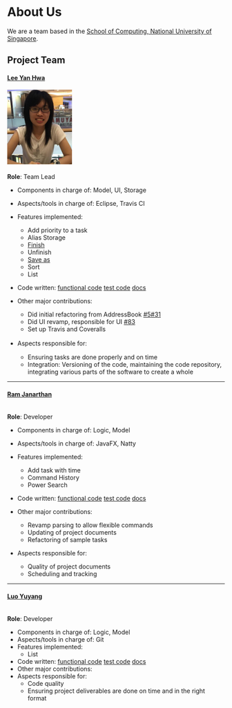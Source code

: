 ﻿# About Us

We are a team based in the [School of Computing, National University of Singapore](http://www.comp.nus.edu.sg).

## Project Team

#### [Lee Yan Hwa](https://github.com/leeyh20)
<img src="images/leeyh20.jpg" width="150"><br><br>
**Role**: Team Lead <br>

* Components in charge of: Model, UI, Storage
* Aspects/tools in charge of: Eclipse, Travis CI
* Features implemented:
    * Add priority to a task
    * Alias Storage
    * [Finish](https://github.com/CS2103JAN2017-W13-B4/main/blob/master/docs/UserGuide.md#36-marking-tasks-as-finished--finish)
    * Unfinish
    * [Save as](https://github.com/CS2103JAN2017-W13-B4/main/blob/master/docs/UserGuide.md#312-changing-the-storage-location--save_at)
    * Sort
    * List

* Code written: [functional code]() [test code]() [docs]()
* Other major contributions:
    * Did initial refactoring from AddressBook [#5](https://github.com/CS2103JAN2017-W13-B4/main/pull/5)[#31](https://github.com/CS2103JAN2017-W13-B4/main/pull/31)
    * Did UI revamp, responsible for UI [#83](https://github.com/CS2103JAN2017-W13-B4/main/pull/83)
    * Set up Travis and Coveralls
* Aspects responsible for:　     　　　　　
    * Ensuring tasks are done properly and on time
    * Integration: Versioning of the code, maintaining the code repository, integrating various parts of the software to create a whole

-----

#### [Ram Janarthan](https://github.com/ramjanarthan)
<img src="" width="150"><br>
**Role**: Developer <br>

* Components in charge of: Logic, Model
* Aspects/tools in charge of: JavaFX, Natty
* Features implemented:
    * Add task with time
    * Command History
    * Power Search

* Code written: [functional code]() [test code]() [docs]()
* Other major contributions:
    * Revamp parsing to allow flexible commands
    * Updating of project documents
    * Refactoring of sample tasks
* Aspects responsible for:
    * Quality of project documents
    * Scheduling and tracking

-----

#### [Luo Yuyang](https://github.com/R-o-y)
<img src="" width="150"><br>
**Role**: Developer <br>

* Components in charge of: Logic, Model
* Aspects/tools in charge of: Git
* Features implemented:
    * List
* Code written: [functional code]() [test code]() [docs]()
* Other major contributions:
* Aspects responsible for:
    * Code quality
    * Ensuring project deliverables are done on time and in the right format
